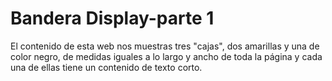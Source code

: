 # Bandera Display-parte 1
 
 El contenido de esta web nos muestras tres "cajas", dos amarillas y una de color negro, de medidas iguales a lo largo y ancho de toda la
 página y cada una de ellas tiene un contenido de texto corto. 
 
